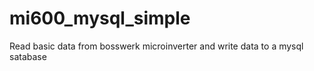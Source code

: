 # mi600_mysql_simple
Read basic data from bosswerk microinverter and write data to a mysql satabase
